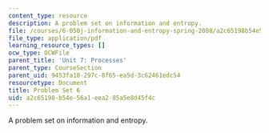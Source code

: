 ```yaml
---
content_type: resource
description: A problem set on information and entropy.
file: /courses/6-050j-information-and-entropy-spring-2008/a2c65198b54e56a1eea285a5e8d45f4c_MIT6_050JS08_ps_06.pdf
file_type: application/pdf
learning_resource_types: []
ocw_type: OCWFile
parent_title: 'Unit 7: Processes'
parent_type: CourseSection
parent_uid: 9453fa10-297c-8f65-ea5d-3c62461edc54
resourcetype: Document
title: Problem Set 6
uid: a2c65198-b54e-56a1-eea2-85a5e8d45f4c
---
```

A problem set on information and entropy.

